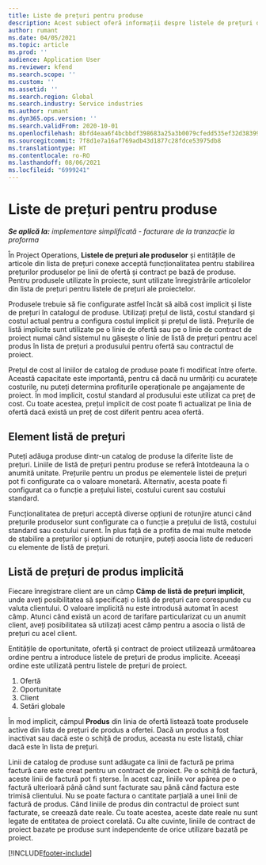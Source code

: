 ```yaml
---
title: Liste de prețuri pentru produse
description: Acest subiect oferă informații despre listele de prețuri din prețurile de catalog utilizate pentru ofertele de proiecte și contracte.
author: rumant
ms.date: 04/05/2021
ms.topic: article
ms.prod: ''
audience: Application User
ms.reviewer: kfend
ms.search.scope: ''
ms.custom: ''
ms.assetid: ''
ms.search.region: Global
ms.search.industry: Service industries
ms.author: rumant
ms.dyn365.ops.version: ''
ms.search.validFrom: 2020-10-01
ms.openlocfilehash: 8bfd4eaa6f4bcbbdf398683a25a3b0079cfedd535ef32d383993883607f7ef5a
ms.sourcegitcommit: 7f8d1e7a16af769adb43d1877c28fdce53975db8
ms.translationtype: HT
ms.contentlocale: ro-RO
ms.lasthandoff: 08/06/2021
ms.locfileid: "6999241"
---
```

# <a name="product-price-lists"></a>Liste de prețuri pentru produse

_**Se aplică la:** implementare simplificată - facturare de la tranzacție la proforma_

 În Project Operations, **Listele de prețuri ale produselor** și entitățile de articole din lista de prețuri conexe acceptă funcționalitatea pentru stabilirea prețurilor produselor pe linii de ofertă și contract pe bază de produse. Pentru produsele utilizate în proiecte, sunt utilizate înregistrările articolelor din lista de prețuri pentru listele de prețuri ale proiectelor. 

Produsele trebuie să fie configurate astfel încât să aibă cost implicit și liste de prețuri în catalogul de produse. Utilizați prețul de listă, costul standard și costul actual pentru a configura costul implicit și prețul de listă. Prețurile de listă implicite sunt utilizate pe o linie de ofertă sau pe o linie de contract de proiect numai când sistemul nu găsește o linie de listă de prețuri pentru acel produs în lista de prețuri a produsului pentru ofertă sau contractul de proiect.

Prețul de cost al liniilor de catalog de produse poate fi modificat între oferte. Această capacitate este importantă, pentru că dacă nu urmăriți cu acuratețe costurile, nu puteți determina profiturile operaționale pe angajamente de proiect. În mod implicit, costul standard al produsului este utilizat ca preț de cost. Cu toate acestea, prețul implicit de cost poate fi actualizat pe linia de ofertă dacă există un preț de cost diferit pentru acea ofertă.

## <a name="price-list-items"></a>Element listă de prețuri

Puteți adăuga produse dintr-un catalog de produse la diferite liste de prețuri. Liniile de listă de prețuri pentru produse se referă întotdeauna la o anumită unitate. Prețurile pentru un produs pe elementele listei de prețuri pot fi configurate ca o valoare monetară. Alternativ, acesta poate fi configurat ca o funcție a prețului listei, costului curent sau costului standard.

Funcționalitatea de prețuri acceptă diverse opțiuni de rotunjire atunci când prețurile produselor sunt configurate ca o funcție a prețului de listă, costului standard sau costului curent. În plus față de a profita de mai multe metode de stabilire a prețurilor și opțiuni de rotunjire, puteți asocia liste de reduceri cu elemente de listă de prețuri. 

 
## <a name="default-product-price-list"></a>Listă de prețuri de produs implicită
Fiecare înregistrare client are un câmp **Câmp de listă de prețuri implicit**, unde aveți posibilitatea să specificați o listă de prețuri care corespunde cu valuta clientului. O valoare implicită nu este introdusă automat în acest câmp. Atunci când există un acord de tarifare particularizat cu un anumit client, aveți posibilitatea să utilizați acest câmp pentru a asocia o listă de prețuri cu acel client.

Entitățile de oportunitate, ofertă și contract de proiect utilizează următoarea ordine pentru a introduce listele de prețuri de produs implicite. Aceeași ordine este utilizată pentru listele de prețuri de proiect.

1.  Ofertă
2.  Oportunitate
3.  Client
4.  Setări globale 

În mod implicit, câmpul **Produs** din linia de ofertă listează toate produsele active din lista de prețuri de produs a ofertei. Dacă un produs a fost inactivat sau dacă este o schiță de produs, aceasta nu este listată, chiar dacă este în lista de prețuri. 

Linii de catalog de produse sunt adăugate ca linii de factură pe prima factură care este creat pentru un contract de proiect. Pe o schiță de factură, aceste linii de factură pot fi șterse. În acest caz, liniile vor apărea pe o factură ulterioară până când sunt facturate sau până când factura este trimisă clientului. Nu se poate factura o cantitate parțială a unei linii de factură de produs. Când liniile de produs din contractul de proiect sunt facturate, se creează date reale. Cu toate acestea, aceste date reale nu sunt legate de entitatea de proiect corelată. Cu alte cuvinte, liniile de contract de proiect bazate pe produse sunt independente de orice utilizare bazată pe proiect. 


[!INCLUDE[footer-include](../includes/footer-banner.md)]
